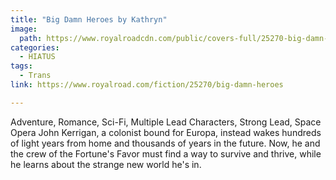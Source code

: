 ```yaml
---
title: "Big Damn Heroes by Kathryn"
image:
  path: https://www.royalroadcdn.com/public/covers-full/25270-big-damn-heroes.jpg
categories:
  - HIATUS
tags:
  - Trans
link: https://www.royalroad.com/fiction/25270/big-damn-heroes

---
```

Adventure, Romance, Sci-Fi, Multiple Lead Characters, Strong Lead, Space Opera
John Kerrigan, a colonist bound for Europa, instead wakes hundreds of light years from home and thousands of years in the future. Now, he and the crew of the Fortune's Favor must find a way to survive and thrive, while he learns about the strange new world he's in.

